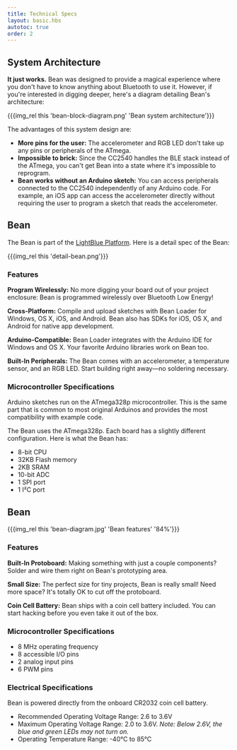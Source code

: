 ```yaml
---
title: Technical Specs
layout: basic.hbs
autotoc: true
order: 2
---
```


## System Architecture

**It just works.** Bean was designed to provide a magical experience where you don't have to know anything about Bluetooth to use it. However, if you're interested in digging deeper, here's a diagram detailing Bean's architecture:

{{{img_rel this 'bean-block-diagram.png' 'Bean system architecture'}}}

The advantages of this system design are:
* **More pins for the user:** The accelerometer and RGB LED don't take up any pins or peripherals of the ATmega. 
* **Impossible to brick:** Since the CC2540 handles the BLE stack instead of the ATmega, you can't get Bean into a state where it's impossible to reprogram.
* **Bean works without an Arduino sketch:** You can access peripherals connected to the CC2540 independently of any Arduino code. For example, an iOS app can access the accelerometer directly without requiring the user to program a sketch that reads the accelerometer.

## Bean 

The Bean is part of the  [LightBlue Platform](http://punchthrough.com/platform). Here is a detail spec of the Bean:

{{{img_rel this 'detail-bean.png'}}}

### Features

__Program Wirelessly:__ No more digging your board out of your project enclosure: Bean is programmed wirelessly over Bluetooth Low Energy!

__Cross-Platform:__ Compile and upload sketches with Bean Loader for Windows, OS X, iOS, and Android. Bean also has SDKs for iOS, OS X, and Android for native app development.

__Arduino-Compatible:__ Bean Loader integrates with the Arduino IDE for Windows and OS X. Your favorite Arduino libraries work on Bean too.

__Built-In Peripherals:__ The Bean comes with an accelerometer, a temperature sensor, and an RGB LED. Start building right away—no soldering necessary.

### Microcontroller Specifications

Arduino sketches run on the ATmega328p microcontroller. This is the same part that is common to most original Arduinos and provides the most compatibility with example code.

The Bean uses the ATmega328p. Each board has a slightly different configuration. Here is what the Bean has:

* 8-bit CPU
* 32KB Flash memory
* 2KB SRAM
* 10-bit ADC
* 1 SPI port
* 1 I²C port

## Bean

{{{img_rel this 'bean-diagram.jpg' 'Bean features' '84%'}}}

### Features

__Built-In Protoboard:__ Making something with just a couple components? Solder and wire them right on Bean's prototyping area.

__Small Size:__ The perfect size for tiny projects, Bean is really small! Need more space? It's totally OK to cut off the protoboard.

__Coin Cell Battery:__ Bean ships with a coin cell battery included. You can start hacking before you even take it out of the box.

### Microcontroller Specifications

* 8 MHz operating frequency
* 8 accessible I/O pins
* 2 analog input pins
* 6 PWM pins

### Electrical Specifications

Bean is powered directly from the onboard CR2032 coin cell battery. 
* Recommended Operating Voltage Range: 2.6 to 3.6V
* Maximum Operating Voltage Range: 2.0 to 3.6V. *Note: Below 2.6V, the blue and green LEDs may not turn on.*
* Operating Temperature Range: -40°C to 85°C

